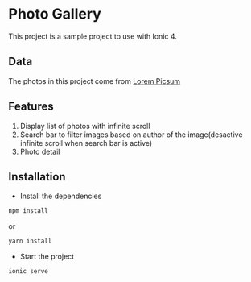 # Photo Gallery
This project is a sample project to use with Ionic 4.

## Data
The photos in this project come from [Lorem Picsum](https://picsum.photos/)

## Features
1. Display list of photos with infinite scroll
2. Search bar to filter images based on author of the image(desactive infinite scroll when search bar is active)
3. Photo detail

## Installation
* Install the dependencies
```bash
npm install
```   
or
```bash
yarn install
```   
* Start the project
```bash
ionic serve
```   